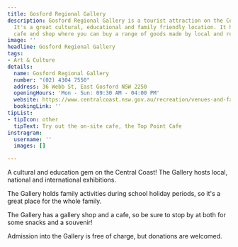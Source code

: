 ```yaml
---
title: Gosford Regional Gallery
description: Gosford Regional Gallery is a tourist attraction on the Central Coast.
  It's a great cultural, educational and family friendly location. It has an on-site
  cafe and shop where you can buy a range of goods made by local and regional artists.
image: ''
headline: Gosford Regional Gallery
tags:
- Art & Culture
details:
  name: Gosford Regional Gallery
  number: "(02) 4304 7550"
  address: 36 Webb St, East Gosford NSW 2250
  openingHours: 'Mon - Sun: 09:30 AM - 04:00 PM'
  website: https://www.centralcoast.nsw.gov.au/recreation/venues-and-facilities/galleries/gosford-regional-gallery/
  bookingLink: ''
tipList:
- tipIcon: other
  tipText: Try out the on-site cafe, the Top Point Cafe
instragram:
  username: ''
  images: []

---
```

A cultural and education gem on the Central Coast! The Gallery hosts local, national and international exhibitions.

The Gallery holds family activities during school holiday periods, so it's a great place for the whole family.

The Gallery has a gallery shop and a cafe, so be sure to stop by at both for some snacks and a souvenir!

Admission into the Gallery is free of charge, but donations are welcomed.